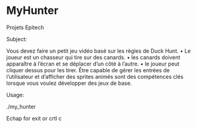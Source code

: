# MyHunter
Projets Epitech

Subject:

Vous devez faire un petit jeu vidéo basé sur les règles de Duck Hunt. • Le joueur est un chasseur qui tire sur des canards. • les canards doivent apparaître à l’écran et se déplacer d’un côté à l’autre. • le joueur peut cliquer dessus pour les tirer. Être capable de gérer les entrées de l’utilisateur et d’afficher des sprites animés sont des compétences clés lorsque vous voulez développer des jeux de base.

Usage:

./my_hunter

Echap for exit or crtl c
